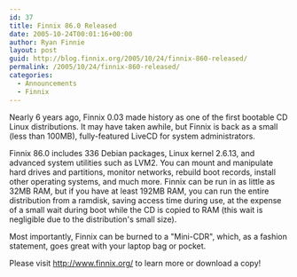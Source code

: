 ```yaml
---
id: 37
title: Finnix 86.0 Released
date: 2005-10-24T00:01:16+00:00
author: Ryan Finnie
layout: post
guid: http://blog.finnix.org/2005/10/24/finnix-860-released/
permalink: /2005/10/24/finnix-860-released/
categories:
  - Announcements
  - Finnix
---
```

Nearly 6 years ago, Finnix 0.03 made history as one of the first bootable CD Linux distributions. It may have taken awhile, but Finnix is back as a small (less than 100MB), fully-featured LiveCD for system administrators. 

Finnix 86.0 includes 336 Debian packages, Linux kernel 2.6.13, and advanced system utilities such as LVM2. You can mount and manipulate hard drives and partitions, monitor networks, rebuild boot records, install other operating systems, and much more. Finnix can be run in as little as 32MB RAM, but if you have at least 192MB RAM, you can run the entire distribution from a ramdisk, saving access time during use, at the expense of a small wait during boot while the CD is copied to RAM (this wait is negligible due to the distribution's small size). 

Most importantly, Finnix can be burned to a "Mini-CDR", which, as a fashion statement, goes great with your laptop bag or pocket. 

Please visit <http://www.finnix.org/> to learn more or download a copy!
